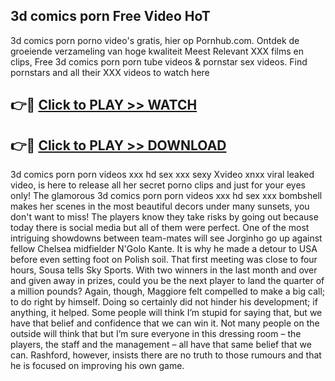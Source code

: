 ## 3d comics porn Free Video HoT 

3d comics porn porno video's gratis, hier op Pornhub.com. Ontdek de groeiende verzameling van hoge kwaliteit Meest Relevant XXX films en clips,
Free 3d comics porn porn tube videos & pornstar sex videos. Find pornstars and all their XXX videos to watch here


## 👉🔴 [Click to PLAY >> WATCH](http://us.freeplayer.one?title=3d_comics_porn&ref=16D)

## 👉🔴 [Click to PLAY >> DOWNLOAD](http://us.freeplayer.one?title=3d_comics_porn&ref=16D)


3d comics porn porn videos xxx hd sex xxx sexy Xvideo xnxx viral leaked video, is here to release all her secret porno clips and just for your eyes only! The glamorous 3d comics porn porn videos xxx hd sex xxx bombshell makes her scenes in the most beautiful decors under many sunsets, you don't want to miss! The players know they take risks by going out because today there is social media but all of them were perfect. One of the most intriguing showdowns between team-mates will see Jorginho go up against fellow Chelsea midfielder N'Golo Kante. It is why he made a detour to USA before even setting foot on Polish soil. That first meeting was close to four hours, Sousa tells Sky Sports. With two winners in the last month and over and given away in prizes, could you be the next player to land the quarter of a million pounds? Again, though, Maggiore felt compelled to make a big call; to do right by himself. Doing so certainly did not hinder his development; if anything, it helped. Some people will think I’m stupid for saying that, but we have that belief and confidence that we can win it. Not many people on the outside will think that but I’m sure everyone in this dressing room – the players, the staff and the management – all have that same belief that we can. Rashford, however, insists there are no truth to those rumours and that he is focused on improving his own game.